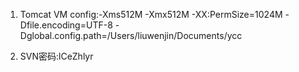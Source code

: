 1. Tomcat VM config:-Xms512M -Xmx512M -XX:PermSize=1024M -Dfile.encoding=UTF-8 -Dglobal.config.path=/Users/liuwenjin/Documents/ycc 

2. SVN密码:lCeZhlyr 